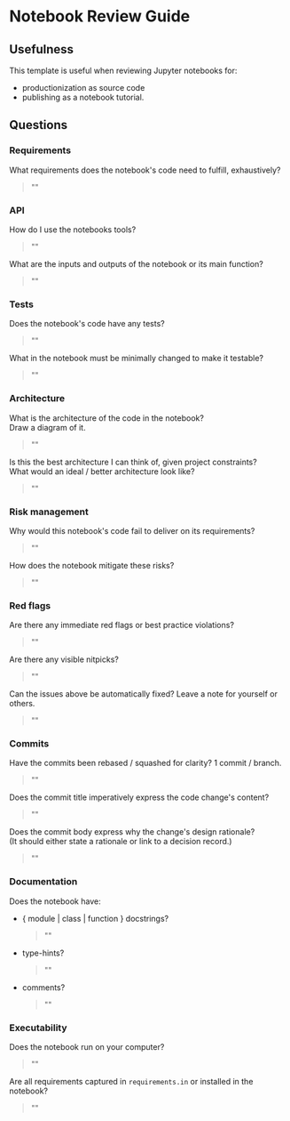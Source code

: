 # Notebook Review Guide


## Usefulness

This template is useful when reviewing Jupyter notebooks for:
- productionization as source code
- publishing as a notebook tutorial.


## Questions


### Requirements

What requirements does the notebook's code need to fulfill, exhaustively?

> ""


### API

How do I use the notebooks tools?  

> ""

What are the inputs and outputs of the notebook or its main function?

> ""


### Tests

Does the notebook's code have any tests?  

> ""

What in the notebook must be minimally changed to make it testable?

> ""


### Architecture

What is the architecture of the code in the notebook?  
Draw a diagram of it.  

> ""

Is this the best architecture I can think of, given project constraints?  
What would an ideal / better architecture look like?

> ""


### Risk management

Why would this notebook's code fail to deliver on its requirements?  

> ""

How does the notebook mitigate these risks?

> ""


### Red flags

Are there any immediate red flags or best practice violations?  

> ""

Are there any visible nitpicks?

> ""

Can the issues above be automatically fixed? Leave a note for yourself or others.

> ""


### Commits

Have the commits been rebased / squashed for clarity? 1 commit / branch.  

> ""

Does the commit title imperatively express the code change's content?  

> ""

Does the commit body express why the change's design rationale?  
(It should either state a rationale or link to a decision record.)

> ""


### Documentation

Does the notebook have:
- { module | class | function } docstrings?
  > ""

- type-hints?
  > ""

- comments?
  > ""


### Executability

Does the notebook run on your computer?  

> ""

Are all requirements captured in `requirements.in` or installed in the notebook?

> ""

